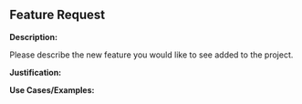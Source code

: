 ## Feature Request

**Description:**

Please describe the new feature you would like to see added to the project.

**Justification:**

**Use Cases/Examples:**
